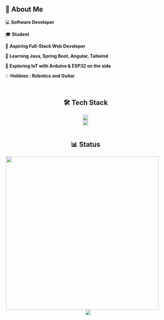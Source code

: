 <h2 align="left"><strong>🙋 About Me</strong></h2>

<div>
      <p>💻 <strong>Software Developer</strong></p>
      <p>🎓 <strong>Student</strong></p>
      <p>🎯 <strong>Aspiring Full-Stack Web Developer</strong></p>
      <p>🌱 <strong>Learning Java, Spring Boot, Angular, Tailwind</strong></p>
      <p>🚀 <strong>Exploring IoT with Arduino & ESP32 on the side</strong></p>
      <p>✨ <strong>Hobbies : Robotics and Guitar</strong></p>
</div>

<br>

<div align="center">
      <h2>🛠️ Tech Stack</h2>
      <img src="https://skillicons.dev/icons?i=git,idea,postgres,tailwind,java,spring"/>
      <br>
      <img src="https://skillicons.dev/icons?i=angular,typescript,arduino,postman,figma"/>
</div>

<br>

<div align="center">
      <h2>📊 Status</h2>
      <img width=480 src="https://github-readme-streak-stats-salesp07.vercel.app/?user=andraangjaya&count_private=true&theme=tokyonight&border_radius=10" style="margin-right: 20px;"/> &nbsp;&nbsp;&nbsp; 
<img src="https://github-readme-stats-salesp07.vercel.app/api/top-langs/?username=andraangjaya&hide=HTML&langs_count=8&layout=compact&theme=tokyonight&border_radius=10&size_weight=0.5&count_weight=0.5&exclude_repo=github-readme-stats"/>
</div>





